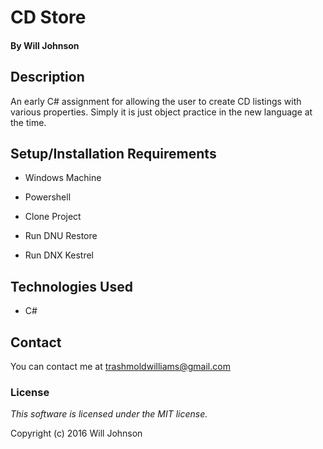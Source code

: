 # CD Store

#### By Will Johnson

## Description

An early C# assignment for allowing the user to create CD listings with various properties. Simply it is just object practice in the new language at the time.

## Setup/Installation Requirements

* Windows Machine
* Powershell

* Clone Project
* Run DNU Restore
* Run DNX Kestrel

## Technologies Used

* C#

## Contact
You can contact me at trashmoldwilliams@gmail.com

### License

*This software is licensed under the MIT license.*

Copyright (c) 2016 Will Johnson
